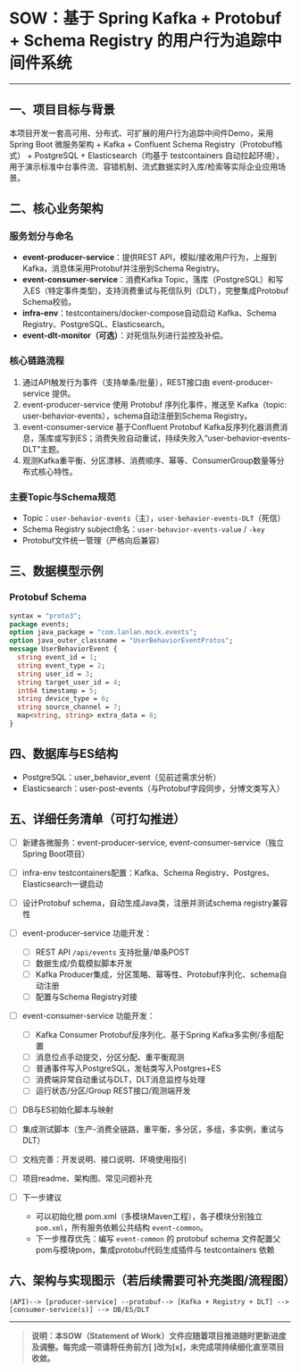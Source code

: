 # SOW：基于 Spring Kafka + Protobuf + Schema Registry 的用户行为追踪中间件系统

---

## 一、项目目标与背景

本项目开发一套高可用、分布式、可扩展的用户行为追踪中间件Demo，采用 Spring Boot 微服务架构 + Kafka + Confluent Schema Registry（Protobuf格式） + PostgreSQL + Elasticsearch（均基于 testcontainers 自动拉起环境），用于演示标准中台事件流、容错机制、流式数据实时入库/检索等实际企业应用场景。

## 二、核心业务架构

### 服务划分与命名
- **event-producer-service**：提供REST API，模拟/接收用户行为，上报到Kafka，消息体采用Protobuf并注册到Schema Registry。
- **event-consumer-service**：消费Kafka Topic，落库（PostgreSQL）和写入ES（特定事件类型)，支持消费重试与死信队列（DLT），完整集成Protobuf Schema校验。
- **infra-env**：testcontainers/docker-compose自动启动 Kafka、Schema Registry、PostgreSQL、Elasticsearch。
- **event-dlt-monitor（可选）**：对死信队列进行监控及补偿。

### 核心链路流程
1. 通过API触发行为事件（支持单条/批量），REST接口由 event-producer-service 提供。
2. event-producer-service 使用 Protobuf 序列化事件，推送至 Kafka（topic: user-behavior-events），schema自动注册到Schema Registry。
3. event-consumer-service 基于Confluent Protobuf Kafka反序列化器消费消息，落库或写到ES；消费失败自动重试，持续失败入“user-behavior-events-DLT”主题。
4. 观测Kafka重平衡、分区漂移、消费顺序、幂等、ConsumerGroup数量等分布式核心特性。

### 主要Topic与Schema规范
- Topic：`user-behavior-events`（主），`user-behavior-events-DLT`（死信）
- Schema Registry subject命名：`user-behavior-events-value` / `-key`
- Protobuf文件统一管理（严格向后兼容）


## 三、数据模型示例

### Protobuf Schema
```protobuf
syntax = "proto3";
package events;
option java_package = "com.lanlan.mock.events";
option java_outer_classname = "UserBehaviorEventProtos";
message UserBehaviorEvent {
  string event_id = 1;
  string event_type = 2;
  string user_id = 3;
  string target_user_id = 4;
  int64 timestamp = 5;
  string device_type = 6;
  string source_channel = 7;
  map<string, string> extra_data = 8;
}
```

## 四、数据库与ES结构
- PostgreSQL：user_behavior_event（见前述需求分析）
- Elasticsearch：user-post-events（与Protobuf字段同步，分博文类写入）


## 五、详细任务清单（可打勾推进）

- [ ] 新建各微服务：event-producer-service, event-consumer-service（独立Spring Boot项目）
- [ ] infra-env testcontainers配置：Kafka、Schema Registry、Postgres、Elasticsearch一键启动
- [ ] 设计Protobuf schema，自动生成Java类，注册并测试schema registry兼容性
- [ ] event-producer-service 功能开发：
    - [ ] REST API `/api/events` 支持批量/单条POST
    - [ ] 数据生成/负载模拟脚本开发
    - [ ] Kafka Producer集成，分区策略、幂等性、Protobuf序列化、schema自动注册
    - [ ] 配置与Schema Registry对接
- [ ] event-consumer-service 功能开发：
    - [ ] Kafka Consumer Protobuf反序列化、基于Spring Kafka多实例/多组配置
    - [ ] 消息位点手动提交，分区分配、重平衡观测
    - [ ] 普通事件写入PostgreSQL，发帖类写入Postgres+ES
    - [ ] 消费端异常自动重试与DLT，DLT消息监控与处理
    - [ ] 运行状态/分区/Group REST接口/观测端开发
- [ ] DB与ES初始化脚本与映射
- [ ] 集成测试脚本（生产-消费全链路，重平衡，多分区，多组，多实例，重试与DLT）
- [ ] 文档完善：开发说明、接口说明、环境使用指引
- [ ] 项目readme、架构图、常见问题补充





- [ ] 下一步建议
    - 可以初始化根 pom.xml（多模块Maven工程），各子模块分别独立 `pom.xml`，所有服务依赖公共结构 `event-common`。
    - 下一步推荐优先：编写 `event-common` 的 protobuf schema 文件配置父pom与模块pom，集成protobuf代码生成插件与 testcontainers 依赖






## 六、架构与实现图示（若后续需要可补充类图/流程图）

```
(API)--> [producer-service] --protobuf--> [Kafka + Registry + DLT] --> [consumer-service(s)] --> DB/ES/DLT
```

---

> **说明：本SOW（Statement of Work）文件应随着项目推进随时更新进度及调整。每完成一项请将任务前方[ ]改为[x]，未完成项持续细化直至项目收敛。**
